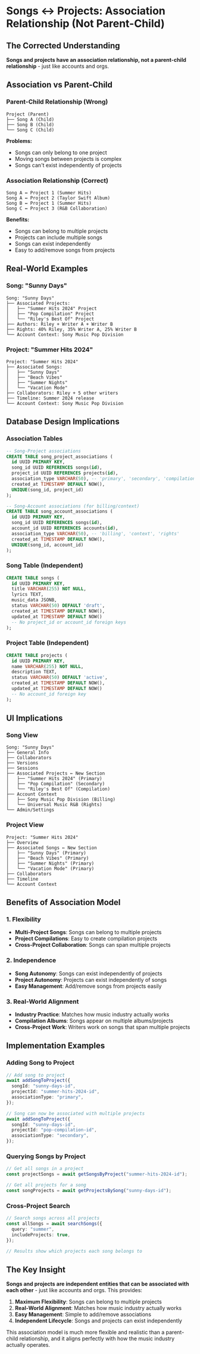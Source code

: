 # Songs ↔ Projects: Association Relationship (Not Parent-Child)

## The Corrected Understanding

**Songs and projects have an association relationship, not a parent-child relationship** - just like accounts and orgs.

## Association vs Parent-Child

### **Parent-Child Relationship (Wrong)**

```
Project (Parent)
├── Song A (Child)
├── Song B (Child)
└── Song C (Child)
```

**Problems:**

- Songs can only belong to one project
- Moving songs between projects is complex
- Songs can't exist independently of projects

### **Association Relationship (Correct)**

```
Song A ↔ Project 1 (Summer Hits)
Song A ↔ Project 2 (Taylor Swift Album)
Song B ↔ Project 1 (Summer Hits)
Song C ↔ Project 3 (R&B Collaboration)
```

**Benefits:**

- Songs can belong to multiple projects
- Projects can include multiple songs
- Songs can exist independently
- Easy to add/remove songs from projects

## Real-World Examples

### **Song: "Sunny Days"**

```
Song: "Sunny Days"
├── Associated Projects:
│   ├── "Summer Hits 2024" Project
│   ├── "Pop Compilation" Project
│   └── "Riley's Best Of" Project
├── Authors: Riley + Writer A + Writer B
├── Rights: 40% Riley, 35% Writer A, 25% Writer B
└── Account Context: Sony Music Pop Division
```

### **Project: "Summer Hits 2024"**

```
Project: "Summer Hits 2024"
├── Associated Songs:
│   ├── "Sunny Days"
│   ├── "Beach Vibes"
│   ├── "Summer Nights"
│   └── "Vacation Mode"
├── Collaborators: Riley + 5 other writers
├── Timeline: Summer 2024 release
└── Account Context: Sony Music Pop Division
```

## Database Design Implications

### **Association Tables**

```sql
-- Song-Project associations
CREATE TABLE song_project_associations (
  id UUID PRIMARY KEY,
  song_id UUID REFERENCES songs(id),
  project_id UUID REFERENCES projects(id),
  association_type VARCHAR(50), -- 'primary', 'secondary', 'compilation'
  created_at TIMESTAMP DEFAULT NOW(),
  UNIQUE(song_id, project_id)
);

-- Song-Account associations (for billing/context)
CREATE TABLE song_account_associations (
  id UUID PRIMARY KEY,
  song_id UUID REFERENCES songs(id),
  account_id UUID REFERENCES accounts(id),
  association_type VARCHAR(50), -- 'billing', 'context', 'rights'
  created_at TIMESTAMP DEFAULT NOW(),
  UNIQUE(song_id, account_id)
);
```

### **Song Table (Independent)**

```sql
CREATE TABLE songs (
  id UUID PRIMARY KEY,
  title VARCHAR(255) NOT NULL,
  lyrics TEXT,
  music_data JSONB,
  status VARCHAR(50) DEFAULT 'draft',
  created_at TIMESTAMP DEFAULT NOW(),
  updated_at TIMESTAMP DEFAULT NOW()
  -- No project_id or account_id foreign keys
);
```

### **Project Table (Independent)**

```sql
CREATE TABLE projects (
  id UUID PRIMARY KEY,
  name VARCHAR(255) NOT NULL,
  description TEXT,
  status VARCHAR(50) DEFAULT 'active',
  created_at TIMESTAMP DEFAULT NOW(),
  updated_at TIMESTAMP DEFAULT NOW()
  -- No account_id foreign key
);
```

## UI Implications

### **Song View**

```
Song: "Sunny Days"
├── General Info
├── Collaborators
├── Versions
├── Sessions
├── Associated Projects ← New Section
│   ├── "Summer Hits 2024" (Primary)
│   ├── "Pop Compilation" (Secondary)
│   └── "Riley's Best Of" (Compilation)
├── Account Context
│   ├── Sony Music Pop Division (Billing)
│   └── Universal Music R&B (Rights)
└── Admin/Settings
```

### **Project View**

```
Project: "Summer Hits 2024"
├── Overview
├── Associated Songs ← New Section
│   ├── "Sunny Days" (Primary)
│   ├── "Beach Vibes" (Primary)
│   ├── "Summer Nights" (Primary)
│   └── "Vacation Mode" (Primary)
├── Collaborators
├── Timeline
└── Account Context
```

## Benefits of Association Model

### **1. Flexibility**

- **Multi-Project Songs**: Songs can belong to multiple projects
- **Project Compilations**: Easy to create compilation projects
- **Cross-Project Collaboration**: Songs can span multiple projects

### **2. Independence**

- **Song Autonomy**: Songs can exist independently of projects
- **Project Autonomy**: Projects can exist independently of songs
- **Easy Management**: Add/remove songs from projects easily

### **3. Real-World Alignment**

- **Industry Practice**: Matches how music industry actually works
- **Compilation Albums**: Songs appear on multiple albums/projects
- **Cross-Project Work**: Writers work on songs that span multiple projects

## Implementation Examples

### **Adding Song to Project**

```typescript
// Add song to project
await addSongToProject({
  songId: "sunny-days-id",
  projectId: "summer-hits-2024-id",
  associationType: "primary",
});

// Song can now be associated with multiple projects
await addSongToProject({
  songId: "sunny-days-id",
  projectId: "pop-compilation-id",
  associationType: "secondary",
});
```

### **Querying Songs by Project**

```typescript
// Get all songs in a project
const projectSongs = await getSongsByProject("summer-hits-2024-id");

// Get all projects for a song
const songProjects = await getProjectsBySong("sunny-days-id");
```

### **Cross-Project Search**

```typescript
// Search songs across all projects
const allSongs = await searchSongs({
  query: "summer",
  includeProjects: true,
});

// Results show which projects each song belongs to
```

## The Key Insight

**Songs and projects are independent entities that can be associated with each other** - just like accounts and orgs. This provides:

1. **Maximum Flexibility**: Songs can belong to multiple projects
2. **Real-World Alignment**: Matches how music industry actually works
3. **Easy Management**: Simple to add/remove associations
4. **Independent Lifecycle**: Songs and projects can exist independently

This association model is much more flexible and realistic than a parent-child relationship, and it aligns perfectly with how the music industry actually operates.
